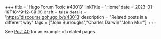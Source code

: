 +++
title = 'Hugo Forum Topic #43013'
linkTitle = 'Home'
date = 2023-01-18T16:49:12-08:00
draft = false
details = 'https://discourse.gohugo.io/t/43013'
description = "Related posts in a different way"
tags = ["John Burroughs","Charles Darwin","John Muir"]
+++

See [Post 40](/posts/post-40) for an example of related pages.
